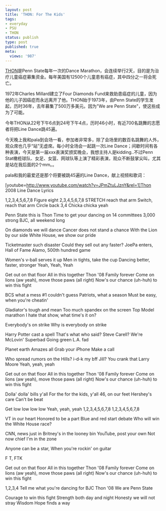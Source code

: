 ```yaml
---
layout: post
title: 'THON: For The Kids'
tags:
- everyday
- PSU
- THON
status: publish
type: post
published: true
meta:
  views: '987'
---
```

<a href="http://youtube.com/watch?v=k5Z-swkd7OM" target="_blank">THON</a>是Penn State每年一次的Dance Marathon，会连续举行2天，目的是为治疗儿童癌症募集资金。每年美国有12500个儿童患有癌症，其中四分之一将会死亡。

1972年Charles Millard建立了Four Diamonds Fund来救助患癌症的儿童，因为他的儿子因癌症而永远离开了他。THON始于1973年，由Penn State的学生发起，历时36年，去年募集了500万多美元。因为"We are Penn State"，使这些成为了可能。

今年THON从22号下午6点到24号下午4点，历时46小时，有近700名跳舞的志愿者将把Line Dance跳45遍。

今天晚上我和pala到会场一看，参加者非常多，除了会场里的数百名跳舞的人外，观众席也几乎“站”无虚席。每小时全场会一起跳一次Line Dance；间歇时间有各种表演，今天是第一届xxx表演奖颁奖晚会，我想主持人是kidding..不过Penn Stat橄榄球队、女足、女篮、网球队等上演了精彩表演，观众不断鼓掌尖叫，尤其是站在我后面的2个mm。。

pala和我的最爱还是那个将要被跳45遍的Line Dance，献上视频和歌词：

[youtube=http://www.youtube.com/watch?v=JPmZtuLJznY&rel=1]Thon 2008 Line Dance Lyrics
<!--more-->
1,2,3,4,5,6,7,8
Figure eight 2,3,4,5,6,7,8
STRETCH reach that arm
Switch, reach that arm
Circle back 3,4
Chicka chicka yeah

Penn State this is Thon
Time to get your dancing on
14 committees
3,000 strong
BJC, all weekend long

On diamonds we will dance
Cancer does not stand a chance
With the Lion by our side
White House, we show our pride

Ticketmaster such disaster
Could they sell out any faster?
JoePa enters, Hall of Fame
Alamo, 500th hundred game

Women's v-ball serves it up
Men in tights, take the cup
Dancing better, faster, stronger
Yeah, Yeah, Yeah

Get out on that floor
All in this together
Thon '08
Family forever
Come on lions (aw yeah), move those paws (all right)
Now's our chance (uh-huh) to win this fight

BCS what a mess
#1 couldn't guess
Patriots, what a season
Must be easy, when you're cheatin'

Gladiator's tough and mean
Too much spandex on the screen
Top Model marathon
I hate that show, what time's it on?

Everybody's on strike
Why is everybody on strike

Harry Potter cast a spell
That's what who said?
Steve Carell?
We're McLovin' Superbad
Going green L.A. fad

Planet earth
Amazes all
Grab your iPhone
Make a call

Who spread rumors on the Hills?
i-d-k my bff Jill?
You crank that Larry Moore
Yeah, yeah, yeah

Get out on that floor
All in this together
Thon '08
Family forever
Come on lions (aw yeah), move those paws (all right)
Now's our chance (uh-huh) to win this fight

Dolla' dolla' bills y'all
For the for the kids, y'all
46, on our feet
Hershey's care
Can't be beat

Get low low low low
Yeah, yeah, yeah
1,2,3,4,5,6,7,8
1,2,3,4,5,6,7,8

VT in our heart
Honored to be a part
Blue and red start debate
Who will win the White House race?

CNN, news just in
Britney's in the looney bin
YouTube, post your own
Not now chief I'm in the zone

Anyone can be a star,
When you're rockin' on guitar

F T, FTK

Get out on that floor
All in this together
Thon '08
Family forever
Come on lions (aw yeah), move those paws (all right)
Now's our chance (uh-huh) to win this fight

1,2,3,4 Tell me what you're dancing for
BJC Thon '08
We are Penn State

Courage to win this fight
Strength both day and night
Honesty we will not stray
Wisdom Hope finds a way
